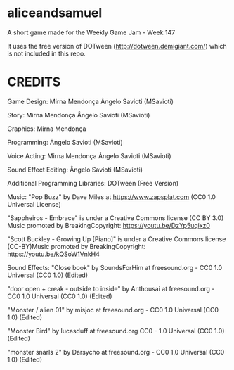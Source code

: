 # aliceandsamuel
A short game made for the Weekly Game Jam - Week 147

It uses the free version of DOTween (http://dotween.demigiant.com/) which is not included in this repo.

# CREDITS
Game Design:
Mirna Mendonça
Ângelo Savioti (MSavioti)

Story:
Mirna Mendonça
Ângelo Savioti (MSavioti)

Graphics:
Mirna Mendonça

Programming:
Ângelo Savioti (MSavioti)

Voice Acting:
Mirna Mendonça
Ângelo Savioti (MSavioti)

Sound Effect Editing:
Ângelo Savioti (MSavioti)

Additional Programming Libraries:
DOTween (Free Version)

Music:
"Pop Buzz" by Dave Miles at https://www.zapsplat.com (CC0 1.0 Universal License)

"Sappheiros - Embrace" is under a Creative Commons license (CC BY 3.0) Music promoted by BreakingCopyright: https://youtu.be/DzYp5uqixz0

"Scott Buckley - Growing Up [Piano]" is under a Creative Commons license (CC-BY)Music promoted by BreakingCopyright: https://youtu.be/kQSoW1VnkH4

Sound Effects:
"Close book" by SoundsForHim at freesound.org - CC0 1.0 Universal (CC0 1.0) (Edited)

"door open + creak - outside to inside" by Anthousai at freesound.org - CC0 1.0 Universal (CC0 1.0) (Edited)

"Monster / alien 01" by misjoc at freesound.org - CC0 1.0 Universal (CC0 1.0) (Edited)

"Monster Bird" by lucasduff at freesound.org CC0 - 1.0 Universal (CC0 1.0) (Edited)

"monster snarls 2" by Darsycho at freesound.org - CC0 1.0 Universal (CC0 1.0) (Edited)
